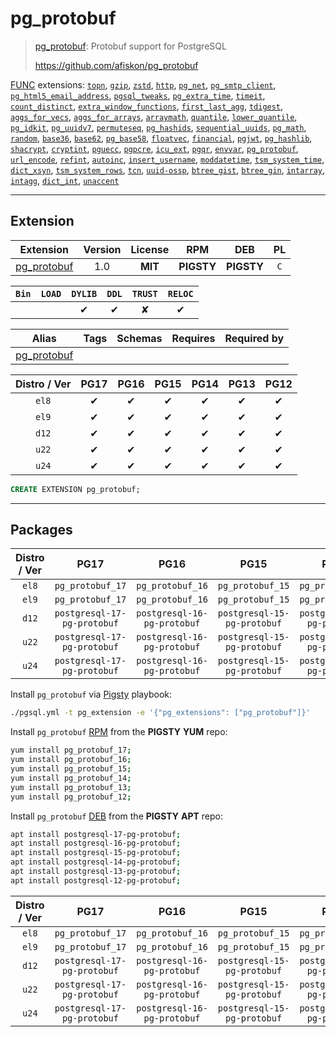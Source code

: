 # pg_protobuf


> [pg_protobuf](https://github.com/afiskon/pg_protobuf): Protobuf support for PostgreSQL
>
> https://github.com/afiskon/pg_protobuf





[FUNC](/func) extensions: [`topn`](/topn), [`gzip`](/gzip), [`zstd`](/zstd), [`http`](/http), [`pg_net`](/pg_net), [`pg_smtp_client`](/pg_smtp_client), [`pg_html5_email_address`](/pg_html5_email_address), [`pgsql_tweaks`](/pgsql_tweaks), [`pg_extra_time`](/pg_extra_time), [`timeit`](/timeit), [`count_distinct`](/count_distinct), [`extra_window_functions`](/extra_window_functions), [`first_last_agg`](/first_last_agg), [`tdigest`](/tdigest), [`aggs_for_vecs`](/aggs_for_vecs), [`aggs_for_arrays`](/aggs_for_arrays), [`arraymath`](/arraymath), [`quantile`](/quantile), [`lower_quantile`](/lower_quantile), [`pg_idkit`](/pg_idkit), [`pg_uuidv7`](/pg_uuidv7), [`permuteseq`](/permuteseq), [`pg_hashids`](/pg_hashids), [`sequential_uuids`](/sequential_uuids), [`pg_math`](/pg_math), [`random`](/random), [`base36`](/base36), [`base62`](/base62), [`pg_base58`](/pg_base58), [`floatvec`](/floatvec), [`financial`](/financial), [`pgjwt`](/pgjwt), [`pg_hashlib`](/pg_hashlib), [`shacrypt`](/shacrypt), [`cryptint`](/cryptint), [`pguecc`](/pguecc), [`pgpcre`](/pgpcre), [`icu_ext`](/icu_ext), [`pgqr`](/pgqr), [`envvar`](/envvar), [`pg_protobuf`](/pg_protobuf), [`url_encode`](/url_encode), [`refint`](/refint), [`autoinc`](/autoinc), [`insert_username`](/insert_username), [`moddatetime`](/moddatetime), [`tsm_system_time`](/tsm_system_time), [`dict_xsyn`](/dict_xsyn), [`tsm_system_rows`](/tsm_system_rows), [`tcn`](/tcn), [`uuid-ossp`](/uuid-ossp), [`btree_gist`](/btree_gist), [`btree_gin`](/btree_gin), [`intarray`](/intarray), [`intagg`](/intagg), [`dict_int`](/dict_int), [`unaccent`](/unaccent)


-------
## Extension


| Extension | Version | License | RPM | DEB | PL |
|-----------|:-------:|:-------:|:---:|:---:|:--:|
| [pg_protobuf](https://github.com/afiskon/pg_protobuf) | 1.0 | **<span class="tcblue">MIT</span>** | **<span class="tcwarn">PIGSTY</span>** | **<span class="tcwarn">PIGSTY</span>** | `C` |



| `Bin` | `LOAD` | `DYLIB` | `DDL` | `TRUST` | `RELOC` |
|:-----:|:------:|:-------:|:-----:|:-------:|:-------:|
|  |  | <span class="tcblue">✔</span> | <span class="tcblue">✔</span> | <span class="tcwarn">✘</span> | <span class="tcblue">✔</span> |



| Alias | Tags | Schemas | Requires | Required by |
|-------|------|---------|----------|-------------|
| [pg_protobuf](/pg_protobuf) |  |  |  |  |



| Distro / Ver | PG17 | PG16 | PG15 | PG14 | PG13 | PG12 |
|:------------:|:----:|:----:|:----:|:----:|:----:|:----:|
| `el8` | <span class="tcblue">✔</span> | <span class="tcblue">✔</span> | <span class="tcblue">✔</span> | <span class="tcblue">✔</span> | <span class="tcblue">✔</span> | <span class="tcblue">✔</span> |
| `el9` | <span class="tcblue">✔</span> | <span class="tcblue">✔</span> | <span class="tcblue">✔</span> | <span class="tcblue">✔</span> | <span class="tcblue">✔</span> | <span class="tcblue">✔</span> |
| `d12` | <span class="tcblue">✔</span> | <span class="tcblue">✔</span> | <span class="tcblue">✔</span> | <span class="tcblue">✔</span> | <span class="tcblue">✔</span> | <span class="tcblue">✔</span> |
| `u22` | <span class="tcblue">✔</span> | <span class="tcblue">✔</span> | <span class="tcblue">✔</span> | <span class="tcblue">✔</span> | <span class="tcblue">✔</span> | <span class="tcblue">✔</span> |
| `u24` | <span class="tcblue">✔</span> | <span class="tcblue">✔</span> | <span class="tcblue">✔</span> | <span class="tcblue">✔</span> | <span class="tcblue">✔</span> | <span class="tcblue">✔</span> |





```sql
CREATE EXTENSION pg_protobuf;
```

-----------


## Packages


| Distro / Ver | PG17 | PG16 | PG15 | PG14 | PG13 | PG12 |
|:------------:|:----:|:----:|:----:|:----:|:----:|:----:|
| `el8` | `pg_protobuf_17` | `pg_protobuf_16` | `pg_protobuf_15` | `pg_protobuf_14` | `pg_protobuf_13` | `pg_protobuf_12` |
| `el9` | `pg_protobuf_17` | `pg_protobuf_16` | `pg_protobuf_15` | `pg_protobuf_14` | `pg_protobuf_13` | `pg_protobuf_12` |
| `d12` | `postgresql-17-pg-protobuf` | `postgresql-16-pg-protobuf` | `postgresql-15-pg-protobuf` | `postgresql-14-pg-protobuf` | `postgresql-13-pg-protobuf` | `postgresql-12-pg-protobuf` |
| `u22` | `postgresql-17-pg-protobuf` | `postgresql-16-pg-protobuf` | `postgresql-15-pg-protobuf` | `postgresql-14-pg-protobuf` | `postgresql-13-pg-protobuf` | `postgresql-12-pg-protobuf` |
| `u24` | `postgresql-17-pg-protobuf` | `postgresql-16-pg-protobuf` | `postgresql-15-pg-protobuf` | `postgresql-14-pg-protobuf` | `postgresql-13-pg-protobuf` | `postgresql-12-pg-protobuf` |



Install `pg_protobuf` via [Pigsty](https://pigsty.io/docs/pgext/usage/install/) playbook:

```bash
./pgsql.yml -t pg_extension -e '{"pg_extensions": ["pg_protobuf"]}'
```


Install `pg_protobuf` [RPM](/rpm) from the **<span class="tcwarn">PIGSTY</span>** **YUM** repo:

```bash
yum install pg_protobuf_17;
yum install pg_protobuf_16;
yum install pg_protobuf_15;
yum install pg_protobuf_14;
yum install pg_protobuf_13;
yum install pg_protobuf_12;
```


Install `pg_protobuf` [DEB](/deb) from the **<span class="tcwarn">PIGSTY</span>** **APT** repo:

```bash
apt install postgresql-17-pg-protobuf;
apt install postgresql-16-pg-protobuf;
apt install postgresql-15-pg-protobuf;
apt install postgresql-14-pg-protobuf;
apt install postgresql-13-pg-protobuf;
apt install postgresql-12-pg-protobuf;
```




| Distro / Ver | PG17 | PG16 | PG15 | PG14 | PG13 | PG12 |
|:------------:|:----:|:----:|:----:|:----:|:----:|:----:|
| `el8` | `pg_protobuf_17` | `pg_protobuf_16` | `pg_protobuf_15` | `pg_protobuf_14` | `pg_protobuf_13` | `pg_protobuf_12` |
| `el9` | `pg_protobuf_17` | `pg_protobuf_16` | `pg_protobuf_15` | `pg_protobuf_14` | `pg_protobuf_13` | `pg_protobuf_12` |
| `d12` | `postgresql-17-pg-protobuf` | `postgresql-16-pg-protobuf` | `postgresql-15-pg-protobuf` | `postgresql-14-pg-protobuf` | `postgresql-13-pg-protobuf` | `postgresql-12-pg-protobuf` |
| `u22` | `postgresql-17-pg-protobuf` | `postgresql-16-pg-protobuf` | `postgresql-15-pg-protobuf` | `postgresql-14-pg-protobuf` | `postgresql-13-pg-protobuf` | `postgresql-12-pg-protobuf` |
| `u24` | `postgresql-17-pg-protobuf` | `postgresql-16-pg-protobuf` | `postgresql-15-pg-protobuf` | `postgresql-14-pg-protobuf` | `postgresql-13-pg-protobuf` | `postgresql-12-pg-protobuf` |





